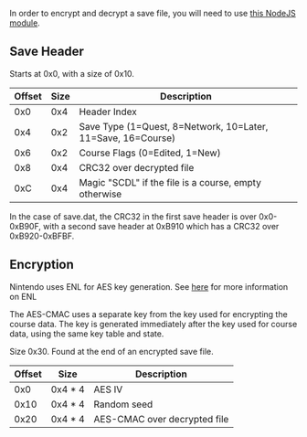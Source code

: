 In order to encrypt and decrypt a save file, you will need to use [this NodeJS module](https://github.com/RedDuckss/partrick).

## Save Header

Starts at 0x0, with a size of 0x10.

| Offset | Size | Description                                                  |
|--------|------|--------------------------------------------------------------|
| 0x0    | 0x4  | Header Index                                                 |
| 0x4    | 0x2  | Save Type (1=Quest, 8=Network, 10=Later, 11=Save, 16=Course) |
| 0x6    | 0x2  | Course Flags (0=Edited, 1=New)                               |
| 0x8    | 0x4  | CRC32 over decrypted file                                    |
| 0xC    | 0x4  | Magic "SCDL" if the file is a course, empty otherwise        |

In the case of save.dat, the CRC32 in the first save header is over 0x0-0xB90F, with a second save header at 0xB910 which has a CRC32 over 0xB920-0xBFBF.

## Encryption

Nintendo uses ENL for AES key generation. See [here](https://github.com/Kinnay/NintendoClients/wiki/ENL-Key-Generation) for more information on ENL

The AES-CMAC uses a separate key from the key used for encrypting the course data. The key is generated immediately after the key used for course data, using the same key table and state.

Size 0x30. Found at the end of an encrypted save file.

| Offset | Size    | Description                  |
|--------|---------|------------------------------|
| 0x0    | 0x4 * 4 | AES IV                       |
| 0x10   | 0x4 * 4 | Random seed                  |
| 0x20   | 0x4 * 4 | AES-CMAC over decrypted file |
